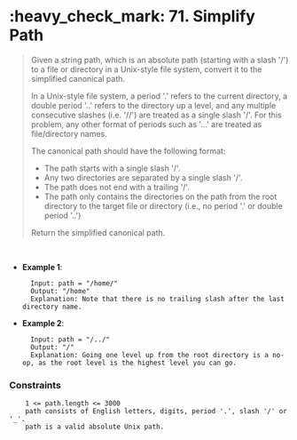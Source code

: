 <h1>:heavy_check_mark: 71. Simplify Path</h1>
<blockquote>
Given a string path, which is an absolute path (starting with a slash '/') to a file or directory in a Unix-style file system, convert it to the simplified canonical path.

In a Unix-style file system, a period '.' refers to the current directory, a double period '..' refers to the directory up a level, and any multiple consecutive slashes (i.e. '//') are treated as a single slash '/'. For this problem, any other format of periods such as '...' are treated as file/directory names.

The canonical path should have the following format:

* The path starts with a single slash '/'.
* Any two directories are separated by a single slash '/'.
* The path does not end with a trailing '/'.
* The path only contains the directories on the path from the root directory to the target file or directory (i.e., no period '.' or double period '..')

Return the simplified canonical path.
</blockquote><br>

* **Example 1**:<br>

        Input: path = "/home/"
        Output: "/home"
        Explanation: Note that there is no trailing slash after the last directory name.
      
* **Example 2**:<br>

        Input: path = "/../"
        Output: "/"
        Explanation: Going one level up from the root directory is a no-op, as the root level is the highest level you can go.


### **Constraints**

        1 <= path.length <= 3000
        path consists of English letters, digits, period '.', slash '/' or '_'.
        path is a valid absolute Unix path.